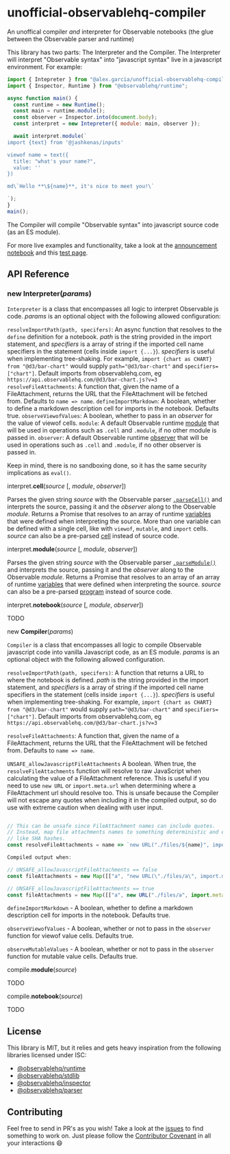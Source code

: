 # unofficial-observablehq-compiler

An unoffical compiler _and_ interpreter for Observable notebooks (the glue between the Observable parser and runtime)

This library has two parts: The Interpreter and the Compiler. The Interpreter will interpret "Observable syntax" into "javascript syntax" live in a javascript environment. For example:

```javascript
import { Intepreter } from "@alex.garcia/unofficial-observablehq-compiler";
import { Inspector, Runtime } from "@observablehq/runtime";

async function main() {
  const runtime = new Runtime();
  const main = runtime.module();
  const observer = Inspector.into(document.body);
  const interpret = new Intepreter({ module: main, observer });

  await interpret.module(`
import {text} from '@jashkenas/inputs'

viewof name = text({
  title: "what's your name?",
  value: ''
})

md\`Hello **\${name}**, it's nice to meet you!\`

`);
}
main();
```

The Compiler will compile "Observable syntax" into javascript source code (as an ES module).

For more live examples and functionality, take a look at the [announcement notebook](https://observablehq.com/d/74f872c4fde62e35)
and this [test page](https://github.com/asg017/unofficial-observablehq-compiler/blob/master/test/test.html).

## API Reference

### new Interpreter(_params_)

`Interpreter` is a class that encompasses all logic to interpret Observable js code. _params_ is an optional object with the following allowed configuration:

`resolveImportPath(path, specifers)`: An async function that resolves to the `define` definition for a notebook. _path_ is the string provided in the import statement, and _specifiers_ is a array of string if the imported cell name specifiers in the statement (cells inside `import {...}`). _specifiers_ is useful when implementing tree-shaking. For example, `import {chart as CHART} from "@d3/bar-chart"` would supply `path="@d3/bar-chart"` and `specifiers=["chart"]`. Default imports from observablehq.com, eg `https://api.observablehq.com/@d3/bar-chart.js?v=3`
`resolveFileAttachments`: A function that, given the name of a FileAttachment, returns the URL that the FileAttachment will be fetched from. Defaults to `name => name`.
`defineImportMarkdown`: A boolean, whether to define a markdown description cell for imports in the notebook. Defaults true.
`observeViewofValues`: A boolean, whether to pass in an _observer_ for the value of viewof cells.
`module`: A default Observable runtime [module](https://github.com/observablehq/runtime#modules) that will be used in operations such as `.cell` and `.module`, if no other module is passed in.
`observer`: A default Observable runtime [observer](https://github.com/observablehq/runtime#observer) that will be used in operations such as `.cell` and `.module`, if no other observer is passed in.

Keep in mind, there is no sandboxing done, so it has the same security implications as `eval()`.

interpret.**cell**(_source_ [, *module*, *observer*])

Parses the given string _source_ with the Observable parser [`.parseCell()`](https://github.com/observablehq/parser#parseCell) and interprets the source, passing it and the _observer_ along to the Observable _module_. Returns a Promise that resolves to an array of runtime [variables](https://github.com/observablehq/runtime#variables) that were defined when interpreting the source. More than one variable can be defined with a single cell, like with `viewof`, `mutable`, and `import` cells. _source_ can also be a pre-parsed [cell](https://github.com/observablehq/parser#cell) instead of source code.

interpret.**module**(_source_ [, *module*, *observer*])

Parses the given string _source_ with the Observable parser [`.parseModule()`](https://github.com/observablehq/parser#parseModule) and interprets the source, passing it and the _observer_ along to the Observable _module_. Returns a Promise that resolves to an array of an array of runtime [variables](https://github.com/observablehq/runtime#variables) that were defined when interpreting the source. _source_ can also be a pre-parsed [program](https://github.com/observablehq/parser#program) instead of source code.

interpret.**notebook**(_source_ [, *module*, *observer*])

TODO

new **Compiler**(_params_)

`Compiler` is a class that encompasses all logic to compile Observable javascript code into vanilla Javascript code, as an ES module. _params_ is an optional object with the following allowed configuration.

`resolveImportPath(path, specifers)`: A function that returns a URL to where the notebook is defined. _path_ is the string provided in the import statement, and _specifiers_ is a array of string if the imported cell name specifiers in the statement (cells inside `import {...}`). _specifiers_ is useful when implementing tree-shaking. For example, `import {chart as CHART} from "@d3/bar-chart"` would supply `path="@d3/bar-chart"` and `specifiers=["chart"]`. Default imports from observablehq.com, eg `https://api.observablehq.com/@d3/bar-chart.js?v=3`

`resolveFileAttachments`: A function that, given the name of a FileAttachment, returns the URL that the FileAttachment will be fetched from. Defaults to `name => name`.

`UNSAFE_allowJavascriptFileAttachments` A boolean. When true, the `resolveFileAttachments` function will resolve to raw JavaScript when calculating the value of a FileAttachment reference. This is useful if you need to use `new URL` or `import.meta.url` when determining where a FileAttachment url should resolve too. This is unsafe because the Compiler will not escape any quotes when including it in the compiled output, so do use with extreme caution when dealing with user input.

```javascript

// This can be unsafe since FileAttachment names can include quotes.
// Instead, map file attachments names to something deterministic and escape-safe,
// like SHA hashes.
const resolveFileAttachments = name => `new URL("./files/${name}", import.meta.url)`

Compiled output when:

// UNSAFE_allowJavascriptFileAttachments == false
const fileAttachments = new Map([["a", "new URL(\"./files/a\", import.meta.url)"]]);

// UNSAFE_allowJavascriptFileAttachments == true
const fileAttachments = new Map([["a", new URL("./files/a", import.meta.url)]]);


```

`defineImportMarkdown` - A boolean, whether to define a markdown description cell for imports in the notebook. Defaults true.

`observeViewofValues` - A boolean, whether or not to pass in the `observer` function for viewof value cells. Defaults true.

`observeMutableValues` - A boolean, whether or not to pass in the `observer` function for mutable value cells. Defaults true.

compile.**module**(_source_)

TODO

compile.**notebook**(_source_)

TODO

## License

This library is MIT, but it relies and gets heavy inspiration from the following
libraries licensed under ISC:

- [@observablehq/runtime](https://github.com/observablehq/runtime)
- [@observablehq/stdlib](https://github.com/observablehq/stdlib)
- [@observablehq/inspector](https://github.com/observablehq/inspector)
- [@observablehq/parser](https://github.com/observablehq/parser)

## Contributing

Feel free to send in PR's as you wish! Take a look at the [issues](https://github.com/asg017/unofficial-observablehq-compiler/issues)
to find something to work on. Just please follow the [Contributor Covenant](https://www.contributor-covenant.org/)
in all your interactions :smile:

